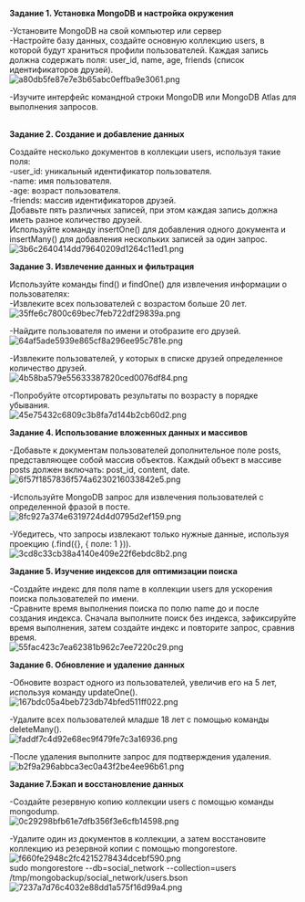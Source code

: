 **Задание 1. Установка MongoDB и настройка окружения**

\-Установите MongoDB на свой компьютер или сервер  
\-Настройте базу данных, создайте основную коллекцию users, в которой будут храниться профили пользователей. Каждая запись должна содержать поля: user_id, name, age, friends (список идентификаторов друзей).  
![a80db5fe87e7e3b65abc0effba9e3061.png](../../_resources/a80db5fe87e7e3b65abc0effba9e3061.png)

\-Изучите интерфейс командной строки MongoDB или MongoDB Atlas для выполнения запросов.  
<br/>

**Задание 2. Создание и добавление данных**

Создайте несколько документов в коллекции users, используя такие поля:  
\-user_id: уникальный идентификатор пользователя.  
\-name: имя пользователя.  
\-age: возраст пользователя.  
\-friends: массив идентификаторов друзей.  
Добавьте пять различных записей, при этом каждая запись должна иметь разное количество друзей.  
Используйте команду insertOne() для добавления одного документа и insertMany() для добавления нескольких записей за один запрос.  
![3b6c2640414dd79640209d1264c11ed1.png](../../_resources/3b6c2640414dd79640209d1264c11ed1.png)

**Задание 3. Извлечение данных и фильтрация**

Используйте команды find() и findOne() для извлечения информации о пользователях:  
\-Извлеките всех пользователей с возрастом больше 20 лет.  
![35ffe6c7800c69bec7feb722df29839a.png](../../_resources/35ffe6c7800c69bec7feb722df29839a.png)

\-Найдите пользователя по имени и отобразите его друзей.  
![64af5ade5939e865cf8a296ee95c781e.png](../../_resources/64af5ade5939e865cf8a296ee95c781e.png)

\-Извлеките пользователей, у которых в списке друзей определенное количество друзей.  
![4b58ba579e55633387820ced0076df84.png](../../_resources/4b58ba579e55633387820ced0076df84.png)

\-Попробуйте отсортировать результаты по возрасту в порядке убывания.  
![45e75432c6809c3b8fa7d144b2cb60d2.png](../../_resources/45e75432c6809c3b8fa7d144b2cb60d2.png)

**Задание 4. Использование вложенных данных и массивов**

\-Добавьте к документам пользователей дополнительное поле posts, представляющее собой массив объектов. Каждый объект в массиве posts должен включать: post_id, content, date.  
![6f57f1857836f574a6230216033842e5.png](../../_resources/6f57f1857836f574a6230216033842e5.png)

\-Используйте MongoDB запрос для извлечения пользователей с определенной фразой в посте.  
![8fc927a374e6319724d4d0795d2ef159.png](../../_resources/8fc927a374e6319724d4d0795d2ef159.png)

\-Убедитесь, что запросы извлекают только нужные данные, используя проекцию (.find({}, { поле: 1 })).  
![3cd8c33cb38a4140e409e22f6ebdc8b2.png](../../_resources/3cd8c33cb38a4140e409e22f6ebdc8b2.png)

**Задание 5. Изучение индексов для оптимизации поиска**

\-Создайте индекс для поля name в коллекции users для ускорения поиска пользователей по имени.  
\-Сравните время выполнения поиска по полю name до и после создания индекса. Сначала выполните поиск без индекса, зафиксируйте время выполнения, затем создайте индекс и повторите запрос, сравнив время.  
![55fac423c7ea62381b962c7ee7220c29.png](../../_resources/55fac423c7ea62381b962c7ee7220c29.png)

**Задание 6. Обновление и удаление данных**

\-Обновите возраст одного из пользователей, увеличив его на 5 лет, используя команду updateOne().  
![167bdc05a4beb723db74bfed511ff022.png](../../_resources/167bdc05a4beb723db74bfed511ff022.png)

\-Удалите всех пользователей младше 18 лет с помощью команды deleteMany().  
![faddf7c4d92e68ec9f479fe7c3a16936.png](../../_resources/faddf7c4d92e68ec9f479fe7c3a16936.png)

\-После удаления выполните запрос для подтверждения удаления.  
![b2f9a296abbca3ec0a43f2be4ee96b61.png](../../_resources/b2f9a296abbca3ec0a43f2be4ee96b61.png)

**Задание 7.Бэкап и восстановление данных**

\-Создайте резервную копию коллекции users с помощью команды mongodump.  
![0c29298bfb61e7dfb356f3e6cfb14598.png](../../_resources/0c29298bfb61e7dfb356f3e6cfb14598.png)

\-Удалите один из документов в коллекции, а затем восстановите коллекцию из резервной копии с помощью mongorestore.  
![f660fe2948c2fc4215278434dcebf590.png](../../_resources/f660fe2948c2fc4215278434dcebf590.png)  
sudo mongorestore --db=social_network --collection=users /tmp/mongobackup/social_network/users.bson  
![7237a7d76c4032e88dd1a575f16d99a4.png](../../_resources/7237a7d76c4032e88dd1a575f16d99a4.png)